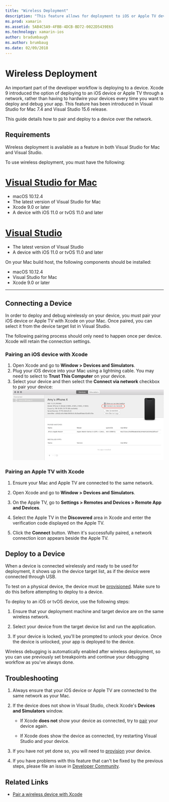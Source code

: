 ```yaml
---
title: "Wireless Deployment"
description: "This feature allows for deployment to iOS or Apple TV devices over a networked connection"
ms.prod: xamarin
ms.assetid: 5AB4C5A9-4FBB-4DCB-BD72-0022D5439E65
ms.technology: xamarin-ios
author: bradumbaugh
ms.author: brumbaug
ms.date: 02/09/2018
---
```


# Wireless Deployment

An important part of the developer workflow is deploying to a device. Xcode 9 introduced the option of deploying to an iOS device or Apple TV through a network, rather than having to hardwire your devices every time you want to deploy and debug your app. This feature has been introduced in Visual Studio for Mac 7.4 and Visual Studio 15.6 release.

This guide details how to pair and deploy to a device over the network.

## Requirements

Wireless deployment is available as a feature in both Visual Studio for Mac and Visual Studio.

To use wireless deployment, you must have the following:

# [Visual Studio for Mac](#tab/vsmac)

- macOS 10.12.4
- The latest version of Visual Studio for Mac
- Xcode 9.0 or later
- A device with iOS 11.0 or tvOS 11.0 and later

# [Visual Studio](#tab/vswin)

- The latest version of Visual Studio
- A device with iOS 11.0 or tvOS 11.0 and later

On your Mac build host, the following components should be installed:

- macOS 10.12.4
- Visual Studio for Mac
- Xcode 9.0 or later

-----

## Connecting a Device

In order to deploy and debug wirelessly on your device, you must pair your iOS device or Apple TV with Xcode on your Mac. Once paired, you can select it from the device target list in Visual Studio. 

The following pairing process should only need to happen once per device. Xcode will retain the connection settings.

<a name="pair" />

### Pairing an iOS device with Xcode

1. Open Xcode and go to **Window > Devices and Simulators**.
2. Plug your iOS device into your Mac using a lightning cable. You may need to select to **Trust This Computer** on your device.
3. Select your device and then select the **Connect via network** checkbox to pair your device:
    ![Device and Simulator window showing Connect via network option](wireless-deployment-images/image2.png)

### Pairing an Apple TV with Xcode

1. Ensure your Mac and Apple TV are connected to the same network.

2. Open Xcode and go to **Window > Devices and Simulators**.

3. On the Apple TV, go to **Settings > Remotes and Devices > Remote App and Devices**.

4. Select the Apple TV in the **Discovered** area in Xcode and enter the verification code displayed on the Apple TV.

5. Click the **Connect** button. When it's successfully paired, a network connection icon appears beside the Apple TV.

## Deploy to a Device

When a device is connected wirelessly and ready to be used for deployment, it shows up in the device target list, as if the device were connected through USB.

To test on a physical device, the device must be [provisioned](~/ios/get-started/installation/device-provisioning/index.md). Make sure to do this before attempting to deploy to a device. 

To deploy to an iOS or tvOS device, use the following steps:

1. Ensure that your deployment machine and target device are on the same wireless network. 

2. Select your device from the target device list and run the application.

2. If your device is locked, you'll be prompted to unlock your device. Once the device is unlocked, your app is deployed to the device.

Wireless debugging is automatically enabled after wireless deployment, so you can use previously set breakpoints and continue your debugging workflow as you've always done.

## Troubleshooting

1. Always ensure that your iOS device or Apple TV are connected to the same network as your Mac.

2. If the device does not show in Visual Studio, check Xcode's **Devices and Simulators** window. 

    * If Xcode **does not** show your device as connected, try to [pair](#pair) your device again.

    * If Xcode does show the device as connected, try restarting Visual Studio and your device.

3. If you have not yet done so, you will need to [provision](~/ios/get-started/installation/device-provisioning/index.md) your device.

4. If you have problems with this feature that can't be fixed by the previous steps, please file an issue in [Developer Community](https://developercommunity.visualstudio.com/spaces/41/index.html).

## Related Links

- [Pair a wireless device with Xcode](https://help.apple.com/xcode/mac/9.0/index.html?localePath=en.lproj#/devbc48d1bad)
